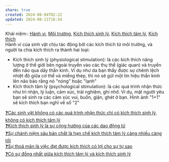 ```yaml
---  
share: true  
created: 2024-08-04T02:22  
updated: 2024-08-11T16:54  
---  
```

Khái niệm:: [Hành vi](../%CE%9E%20Kh%C3%A1i%20ni%E1%BB%87m/S%E1%BB%B1%20s%E1%BB%91ng,%20nh%E1%BA%ADn%20th%E1%BB%A9c/H%C3%A0nh%20vi.md), [Môi trường](../%CE%9E%20Kh%C3%A1i%20ni%E1%BB%87m/S%E1%BB%B1%20s%E1%BB%91ng,%20nh%E1%BA%ADn%20th%E1%BB%A9c/M%C3%B4i%20tr%C6%B0%E1%BB%9Dng.md), [Kích thích sinh lý](../%CE%9E%20Kh%C3%A1i%20ni%E1%BB%87m/S%E1%BB%B1%20s%E1%BB%91ng,%20nh%E1%BA%ADn%20th%E1%BB%A9c/K%C3%ADch%20th%C3%ADch%20sinh%20l%C3%BD.md), [Kích thích tâm lý](../%CE%9E%20Kh%C3%A1i%20ni%E1%BB%87m/S%E1%BB%B1%20s%E1%BB%91ng,%20nh%E1%BA%ADn%20th%E1%BB%A9c/K%C3%ADch%20th%C3%ADch%20t%C3%A2m%20l%C3%BD.md), [Kích thích](../%CE%9E%20Kh%C3%A1i%20ni%E1%BB%87m/S%E1%BB%B1%20s%E1%BB%91ng,%20nh%E1%BA%ADn%20th%E1%BB%A9c/K%C3%ADch%20th%C3%ADch.md)  
Hành vi của sinh vật chịu tác động bởi các kích thích từ môi trường, và người ta chia kích thích ra thành hai loại:  
  
- Kích thích sinh lý (physiological stimulation): là các kích thích năng lượng ở thế giới bên ngoài truyền vào các thụ thể (giác quan) và truyền đến não qua dây thần kinh. Ví dụ như da bạn thấy được sự chênh lệch nhiệt độ giữa cơ thể và miếng thép, thì nó sẽ gửi một tín hiệu thần kinh lên não bảo rằng nó "nóng" hoặc "lạnh"  
- Kích thích tâm lý (psychological stimulation): là các quá trình nhận thức như tri nhận, lý luận, cảm xúc, trải nghiệm, ghi nhớ. Ví dụ, mặt người yêu bạn sẽ sinh ra các cảm xúc vui, buồn, giận, ghét ở bạn. Hình ảnh "1+1" sẽ kích thích bạn nghĩ về số "2"  
  
[❓Các sinh vật không có các quá trình nhận thức chỉ có kích thích sinh lý, không có kích thích tâm lý](./%E2%9D%93C%C3%A1c%20sinh%20v%E1%BA%ADt%20kh%C3%B4ng%20c%C3%B3%20c%C3%A1c%20qu%C3%A1%20tr%C3%ACnh%20nh%E1%BA%ADn%20th%E1%BB%A9c%20ch%E1%BB%89%20c%C3%B3%20k%C3%ADch%20th%C3%ADch%20sinh%20l%C3%BD,%20kh%C3%B4ng%20c%C3%B3%20k%C3%ADch%20th%C3%ADch%20t%C3%A2m%20l%C3%BD.md)  
[❓Kích thích sinh lý là sự cộng hưởng của các dao động tử](../V%E1%BA%ADt%20l%C3%BD%20lu%E1%BA%ADn/%E2%9D%93K%C3%ADch%20th%C3%ADch%20sinh%20l%C3%BD%20l%C3%A0%20s%E1%BB%B1%20c%E1%BB%99ng%20h%C6%B0%E1%BB%9Fng%20c%E1%BB%A7a%20c%C3%A1c%20dao%20%C4%91%E1%BB%99ng%20t%E1%BB%AD.md)  
[❓Sự chánh niệm sâu bản chất là hạn chế kích thích tâm lý càng nhiều càng tốt](../Tri%E1%BA%BFt%20h%E1%BB%8Dc/%E2%9D%93S%E1%BB%B1%20ch%C3%A1nh%20ni%E1%BB%87m%20s%C3%A2u%20b%E1%BA%A3n%20ch%E1%BA%A5t%20l%C3%A0%20h%E1%BA%A1n%20ch%E1%BA%BF%20k%C3%ADch%20th%C3%ADch%20t%C3%A2m%20l%C3%BD%20c%C3%A0ng%20nhi%E1%BB%81u%20c%C3%A0ng%20t%E1%BB%91t.md)   
[❓Sự thoả mãn là việc đạt được kích thích có lợi cho sự tự sao](./%E2%9D%93S%E1%BB%B1%20tho%E1%BA%A3%20m%C3%A3n%20l%C3%A0%20vi%E1%BB%87c%20%C4%91%E1%BA%A1t%20%C4%91%C6%B0%E1%BB%A3c%20k%C3%ADch%20th%C3%ADch%20c%C3%B3%20l%E1%BB%A3i%20cho%20s%E1%BB%B1%20t%E1%BB%B1%20sao.md)   
[❓Có sự đồng nhất giữa kích thích tâm lý và kích thích sinh lý](../Nh%E1%BA%ADn%20th%E1%BB%A9c/%E2%9D%93C%C3%B3%20s%E1%BB%B1%20%C4%91%E1%BB%93ng%20nh%E1%BA%A5t%20gi%E1%BB%AFa%20k%C3%ADch%20th%C3%ADch%20t%C3%A2m%20l%C3%BD%20v%C3%A0%20k%C3%ADch%20th%C3%ADch%20sinh%20l%C3%BD.md)  
